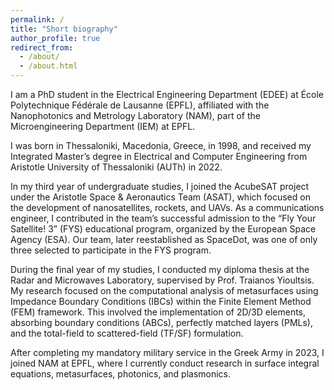 ```yaml
---
permalink: /
title: "Short biography"
author_profile: true
redirect_from: 
  - /about/
  - /about.html
---
```


I am a PhD student in the Electrical Engineering Department (EDEE) at École Polytechnique Fédérale de Lausanne (EPFL), affiliated with the Nanophotonics and Metrology Laboratory (NAM), part of the Microengineering Department (IEM) at EPFL.

I was born in Thessaloniki, Macedonia, Greece, in 1998, and received my Integrated Master’s degree in Electrical and Computer Engineering from Aristotle University of Thessaloniki (AUTh) in 2022.

In my third year of undergraduate studies, I joined the AcubeSAT project under the Aristotle Space & Aeronautics Team (ASAT), which focused on the development of nanosatellites, rockets, and UAVs. As a communications engineer, I contributed in the team’s successful admission to the “Fly Your Satellite! 3” (FYS) educational program, organized by the European Space Agency (ESA). Our team, later reestablished as SpaceDot, was one of only three selected to participate in the FYS program.

During the final year of my studies, I conducted my diploma thesis at the Radar and Microwaves Laboratory, supervised by Prof. Traianos Yioultsis. My research focused on the computational analysis of metasurfaces using Impedance Boundary Conditions (IBCs) within the Finite Element Method (FEM) framework. This involved the implementation of 2D/3D elements, absorbing boundary conditions (ABCs), perfectly matched layers (PMLs), and the total-field to scattered-field (TF/SF) formulation.

After completing my mandatory military service in the Greek Army in 2023, I joined NAM at EPFL, where I currently conduct research in surface integral equations, metasurfaces, photonics, and plasmonics.
